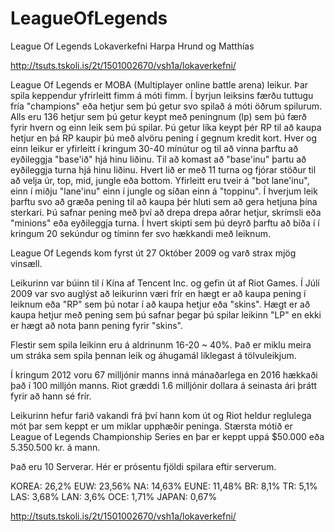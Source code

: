 # LeagueOfLegends
League Of Legends Lokaverkefni
Harpa Hrund og Matthías

http://tsuts.tskoli.is/2t/1501002670/vsh1a/lokaverkefni/

League Of Legends er MOBA (Multiplayer online battle arena) leikur. Þar spila keppendur yfrirleitt fimm á móti fimm.
Í byrjun leiksins færðu tuttugu fría "champions" eða hetjur sem þú getur svo spilað á móti öðrum spilurum. Alls eru 136 hetjur
sem þú getur keypt með peningnum (lp) sem þú færð fyrir hvern og einn leik sem þú spilar. Þú getur líka keypt þér RP til að kaupa
hetjur en þá RP kaupir þú með alvöru pening í gegnum kredit kort. Hver og einn leikur er yfirleitt í kringum 30-40 mínútur
og til að vinna þarftu að eyðileggja "base'ið" hjá hinu liðinu.
Til að komast að "base'inu" þartu að eyðileggja turna hjá hinu liðinu. Hvert lið er með 11 turna og fjórar stöður til að velja úr, top, mid, jungle eða bottom.
Yfirleitt eru tveir á "bot lane'inu", einn í miðju "lane'inu" einn í jungle og síðan einn á "toppinu". Í hverjum leik þarftu svo 
að græða pening til að kaupa þér hluti sem að gera hetjuna þína sterkari. Þú safnar pening með því að drepa drepa aðrar hetjur, skrímsli eða "minions" eða eyðileggja turna. Í hvert skipti sem þú deyrð þarftu að bíða í í kringum 20 sekúndur og tíminn fer svo hækkandi með leiknum.




League Of Legends kom fyrst út 27 Október 2009 og varð strax mjög vinsæll.

Leikurinn var búinn til í Kína af Tencent Inc. og gefin út af Riot Games. Í Júlí 2009 var svo auglýst að leikurinn væri frír en hægt
er að kaupa pening í leiknum eða "RP" sem þú notar í að kaupa hetjur eða "skins". Hægt er að kaupa hetjur með pening sem þú safnar
þegar þú spilar leikinn "LP" en ekki er hægt að nota þann pening fyrir "skins".

Flestir sem spila leikinn eru á aldrinunm 16-20 ~ 40%. Það er miklu meira um stráka sem spila þennan leik og áhugamál líklegast á tölvuleikjum.

Í kringum 2012 voru 67 milljónir manns inná mánaðarlega en 2016 hækkaði það í 100 milljón manns. Riot græddi 1.6 milljónir dollara á seinasta ári þrátt fyrir að hann sé frír.

Leikurinn hefur farið vakandi frá því hann kom út og Riot heldur reglulega mót þar sem keppt er um miklar upphæðir peninga. Stærsta mótið er League of Legends Championship Series
en þar er keppt uppá $50.000 eða 5.350.500 kr. á mann.

Það eru 10 Serverar. Hér er prósentu fjöldi spilara eftir serverum.

KOREA: 26,2%
EUW: 23,56%
NA: 14,63%
EUNE: 11,48%
BR: 8,1%
TR: 5,1%
LAS: 3,68%
LAN: 3,6%
OCE: 1,71%
JAPAN: 0,67%

http://tsuts.tskoli.is/2t/1501002670/vsh1a/lokaverkefni/
